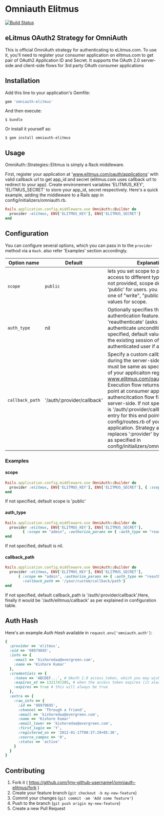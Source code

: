 # Omniauth Elitmus

[![Build Status](https://travis-ci.org/elitmus/omniauth-elitmus.svg?branch=master)](https://travis-ci.org/elitmus/omniauth-elitmus)

## eLitmus OAuth2 Strategy for OmniAuth

This is official OmniAuth strategy for authenticating to eLitmus.com. To use it, you'll need to register your consumer application on elitmus.com to get pair of OAuth2 Application ID and Secret.   It supports the OAuth 2.0 server-side and client-side flows for 3rd party OAuth consumer applications 

## Installation

Add this line to your application's Gemfile:

```ruby
gem 'omniauth-elitmus'
```

And then execute:

    $ bundle

Or install it yourself as:

    $ gem install omniauth-elitmus

## Usage

OmniAuth::Strategies::Elitmus is simply a Rack middleware.

 First, register your application at 'www.elitmus.com/oauth/applications' with valid callback url to get app_id and secret (elitmus.com uses callback url to redirect to your app). Create environement variables 'ELITMUS_KEY', 'ELITMUS_SECRET' to store your app_id, secret respectively. Here's a quick example, adding the middleware to a Rails app in config/initializers/omniauth.rb.


```ruby
Rails.application.config.middleware.use OmniAuth::Builder do
  provider :elitmus, ENV['ELITMUS_KEY'], ENV['ELITMUS_SECRET']
end
```

## Configuration

You can configure several options, which you can pass in to the `provider` method via a `Hash`. also refer 'Examples' section accordingly.

Option name | Default | Explanation
--- | --- | ---
`scope` | `public` | lets you set scope to provide granular access to different types of data. If not provided, scope defaults to 'public' for users. you can use any one of "write", "public" and "admin" values for scope.
`auth_type` | nil | Optionally specifies the requested authentication feature. Valid value is 'reauthenticate' (asks the user to re-authenticate unconditionally). If not specified, default value is nil. (reuses the existing session of last authenticated user if any).
`callback_path` | '/auth/:provider/callback' | Specify a custom callback URL used during the server-side flow. Note this must be same as specified at the time of your applicaiton registration at www.elitmus.com/oauth/applications. Execution flow returns back to this point at consumer application after authencitcation flow finishes at server-side. If not specified, default is '/auth/:provider/callback'. Make an entry for this end point in config/routes.rb of your consumer application. Strategy automatically replaces ':provider' by provider name as specified in config/initializers/omniauth.rb.

### Examples 

#### scope

```ruby
Rails.application.config.middleware.use OmniAuth::Builder do
  provider :elitmus, ENV['ELITMUS_KEY'], ENV['ELITMUS_SECRET'], { :scope => "admin" }
end
```
If not specified, default scope is 'public'

#### auth_type

```ruby
Rails.application.config.middleware.use OmniAuth::Builder do
  provider :elitmus, ENV['ELITMUS_KEY'], ENV['ELITMUS_SECRET'], 
  		{ :scope => "admin", :authorize_params => { :auth_type => "reauthenticate" }}
end
```
If not specified, default is nil.

#### callback_path

```ruby
Rails.application.config.middleware.use OmniAuth::Builder do
  provider :elitmus, ENV['ELITMUS_KEY'], ENV['ELITMUS_SECRET'], 
      { :scope => "admin", :authorize_params => { :auth_type => "reauthenticate" }, 
        :callback_path => '/your/custom/callback/path'}
end
```
If not specified, default callback_path is '/auth/:provider/callback'.Here, finally it would be '/auth/elitmus/callback' as per explained in configuration table.

## Auth Hash

Here's an example *Auth Hash* available in `request.env['omniauth.auth']`:

```ruby
{
  :provider => 'elitmus',
  :uid => '98979695',
  :info => {
    :email => 'kishoredaa@evergreen.com',
    :name => 'Kishore Kumar'
  },
  :credentials => {
    :token => 'ABCDEF...', # OAuth 2.0 access_token, which you may wish to store
    :expires_at => 1321747205, # when the access token expires (it always will)
    :expires => true # this will always be true
  },
  :extra => {
    :raw_info => {
      :id => '98979695',
      :channel => 'Through a friend',
      :email => 'kishoredaa@evergreen.com',
      :name => 'Kishore Kumar'
      :email_lower => 'kishoredaa@evergreen.com',
      :first_login => 'Y',
      :registered_on => '2012-01-17T00:37:29+05:30',
      :source_campus => '0',
      :status => 'active'
    }
  }
}
```


## Contributing

1. Fork it ( https://github.com/[my-github-username]/omniauth-elitmus/fork )
2. Create your feature branch (`git checkout -b my-new-feature`)
3. Commit your changes (`git commit -am 'Add some feature'`)
4. Push to the branch (`git push origin my-new-feature`)
5. Create a new Pull Request
